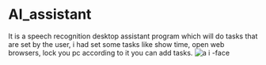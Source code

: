 # AI_assistant
It is  a speech recognition desktop assistant program which will do tasks that are set by the user, i had set some tasks like show time, open web browsers, lock you pc according to it you can add tasks.
![a i -face](https://user-images.githubusercontent.com/53833750/94777053-6c550180-03e0-11eb-9090-dbf1465f4071.gif)
